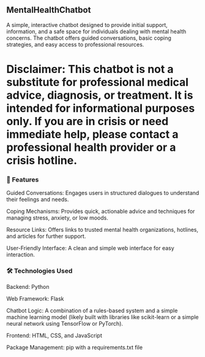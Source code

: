 ## MentalHealthChatbot

A simple, interactive chatbot designed to provide initial support, information, and a safe space for individuals dealing with mental health concerns. The chatbot offers guided conversations, basic coping strategies, and easy access to professional resources.

# Disclaimer: This chatbot is not a substitute for professional medical advice, diagnosis, or treatment. It is intended for informational purposes only. If you are in crisis or need immediate help, please contact a professional health provider or a crisis hotline.

### 🚀 Features
Guided Conversations: Engages users in structured dialogues to understand their feelings and needs.

Coping Mechanisms: Provides quick, actionable advice and techniques for managing stress, anxiety, or low moods.

Resource Links: Offers links to trusted mental health organizations, hotlines, and articles for further support.

User-Friendly Interface: A clean and simple web interface for easy interaction.

### 🛠️ Technologies Used
Backend: Python

Web Framework: Flask

Chatbot Logic: A combination of a rules-based system and a simple machine learning model (likely built with libraries like scikit-learn or a simple neural network using TensorFlow or PyTorch).

Frontend: HTML, CSS, and JavaScript

Package Management: pip with a requirements.txt file
